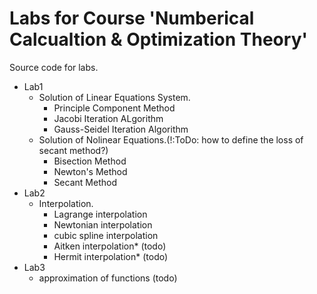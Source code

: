 # Labs for Course 'Numberical Calcualtion & Optimization Theory' 

Source code for labs. 

- Lab1   
    - Solution of Linear Equations System. 
        - Principle Component Method
        - Jacobi Iteration ALgorithm
        - Gauss-Seidel Iteration Algorithm  
    - Solution of Nolinear Equations.(!:ToDo: how to define the loss of secant method?) 
        - Bisection Method
        - Newton's Method
        - Secant Method   
- Lab2    
    - Interpolation. 
        - Lagrange interpolation
        - Newtonian interpolation
        - cubic spline interpolation     
        - Aitken interpolation*  (todo)
        - Hermit interpolation*  (todo)
- Lab3   
    - approximation of functions (todo)


